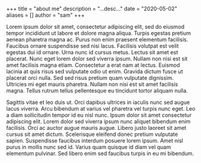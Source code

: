 +++
title = "about me"
description = "...desc..."
date = "2020-05-02"
aliases = []
author = "sam"
+++

Lorem ipsum dolor sit amet, consectetur adipiscing elit, sed do eiusmod tempor incididunt ut labore et dolore magna aliqua. Turpis egestas pretium aenean pharetra magna ac. Purus non enim praesent elementum facilisis. Faucibus ornare suspendisse sed nisi lacus. Facilisis volutpat est velit egestas dui id ornare. Urna nunc id cursus metus. Lectus sit amet est placerat. Nunc eget lorem dolor sed viverra ipsum. Nullam non nisi est sit amet facilisis magna etiam. Consectetur a erat nam at lectus. Euismod lacinia at quis risus sed vulputate odio ut enim. Gravida dictum fusce ut placerat orci nulla. Sed sed risus pretium quam vulputate dignissim. Ultricies mi eget mauris pharetra. Nullam non nisi est sit amet facilisis magna. Tellus rutrum tellus pellentesque eu tincidunt tortor aliquam nulla.

Sagittis vitae et leo duis ut. Orci dapibus ultrices in iaculis nunc sed augue lacus viverra. Arcu bibendum at varius vel pharetra vel turpis nunc eget. Leo a diam sollicitudin tempor id eu nisl nunc. Ipsum dolor sit amet consectetur adipiscing elit. Lorem dolor sed viverra ipsum nunc aliquet bibendum enim facilisis. Orci ac auctor augue mauris augue. Libero justo laoreet sit amet cursus sit amet dictum. Scelerisque eleifend donec pretium vulputate sapien. Suspendisse faucibus interdum posuere lorem ipsum. Amet nisl purus in mollis nunc sed id. Varius quam quisque id diam vel quam elementum pulvinar. Sed libero enim sed faucibus turpis in eu mi bibendum.